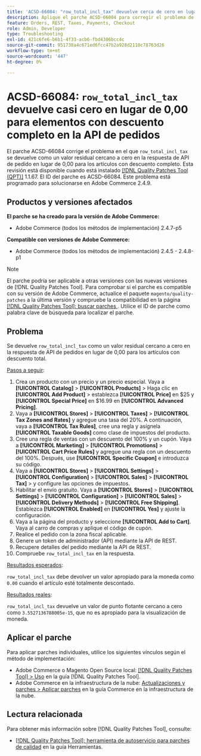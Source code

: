 ```yaml
---
title: 'ACSD-66084: "row_total_incl_tax" devuelve cerca de cero en lugar de 0,00 para artículos con descuento completo en la API de pedidos'
description: Aplique el parche ACSD-66084 para corregir el problema de Adobe Commerce en el que row_total_incl_tax devuelve un valor residual cercano a cero en lugar de 0,00 para los artículos con descuento completo en la respuesta de API del pedido.
feature: Orders, REST, Taxes, Payments, Checkout
role: Admin, Developer
type: Troubleshooting
exl-id: 421c6fe6-b6b1-4f33-acb6-fbd4306bcc4c
source-git-commit: 951738a4c671ed6fcc47b2a928d2110c78763d26
workflow-type: tm+mt
source-wordcount: '447'
ht-degree: 0%

---
```


# ACSD-66084: `row_total_incl_tax` devuelve casi cero en lugar de 0,00 para elementos con descuento completo en la API de pedidos

El parche ACSD-66084 corrige el problema en el que `row_total_incl_tax` se devuelve como un valor residual cercano a cero en la respuesta de API de pedido en lugar de 0,00 para los artículos con descuento completo. Esta revisión está disponible cuando está instalado [[!DNL Quality Patches Tool (QPT)]](/help/tools/quality-patches-tool/quality-patches-tool-to-self-serve-quality-patches.md) 1.1.67. El ID del parche es ACSD-66084. Este problema está programado para solucionarse en Adobe Commerce 2.4.9.

## Productos y versiones afectados

**El parche se ha creado para la versión de Adobe Commerce:**

* Adobe Commerce (todos los métodos de implementación) 2.4.7-p5

**Compatible con versiones de Adobe Commerce:**

* Adobe Commerce (todos los métodos de implementación) 2.4.5 - 2.4.8-p1

>[!NOTE]
>
>El parche podría ser aplicable a otras versiones con las nuevas versiones de [!DNL Quality Patches Tool]. Para comprobar si el parche es compatible con su versión de Adobe Commerce, actualice el paquete `magento/quality-patches` a la última versión y compruebe la compatibilidad en la página [[!DNL Quality Patches Tool]: buscar parches ](https://experienceleague.adobe.com/tools/commerce-quality-patches/index.html?lang=es). Utilice el ID de parche como palabra clave de búsqueda para localizar el parche.

## Problema

Se devuelve `row_total_incl_tax` como un valor residual cercano a cero en la respuesta de API de pedidos en lugar de 0,00 para los artículos con descuento total.

<u>Pasos a seguir</u>:

1. Crea un producto con un precio y un precio especial. Vaya a **[!UICONTROL Catalog]** > **[!UICONTROL Products]** > Haga clic en **[!UICONTROL Add Product]** > establezca **[!UICONTROL Price]** en $25 y **[!UICONTROL Special Price]** en $16.99 en **[!UICONTROL Advanced Pricing]**.
1. Vaya a **[!UICONTROL Stores]** > **[!UICONTROL Taxes]** > **[!UICONTROL Tax Zones and Rates]** y agregue una tasa del 20%. A continuación, vaya a **[!UICONTROL Tax Rules]**, cree una regla y asígnela
   **[!UICONTROL Taxable Goods]** como clase de impuestos del producto.
1. Cree una regla de ventas con un descuento del 100% y un cupón. Vaya a **[!UICONTROL Marketing]** > **[!UICONTROL Promotions]** > **[!UICONTROL Cart Price Rules]** y agregue una regla con un descuento del 100%. Después, use **[!UICONTROL Specific Coupon]** e introduzca su código.
1. Vaya a **[!UICONTROL Stores]** > **[!UICONTROL Settings]** > **[!UICONTROL Configuration]** > **[!UICONTROL Sales]** > **[!UICONTROL Tax]** > y configure las opciones de impuestos.
1. Habilitar el envío gratuito. Vaya a **[!UICONTROL Stores]** > **[!UICONTROL Settings]** > **[!UICONTROL Configuration]** > **[!UICONTROL Sales]** > **[!UICONTROL Delivery Methods]** > **[!UICONTROL Free Shipping]**. Establezca **[!UICONTROL Enabled]** en **[!UICONTROL Yes]** y ajuste la configuración.
1. Vaya a la página del producto y seleccione **[!UICONTROL Add to Cart]**. Vaya al carro de compras y aplique el código de cupón.
1. Realice el pedido con la zona fiscal aplicable.
1. Genere un token de administrador (API) mediante la API de REST.
1. Recupere detalles del pedido mediante la API de REST.
1. Compruebe `row_total_incl_tax` en la respuesta.

<u>Resultados esperados</u>:

`row_total_incl_tax` debe devolver un valor apropiado para la moneda como `0.00` cuando el artículo esté totalmente descontado.

<u>Resultados reales</u>:

`row_total_incl_tax` devuelve un valor de punto flotante cercano a cero como `3.5527136788005e-15`, que no es apropiado para la visualización de moneda.

## Aplicar el parche

Para aplicar parches individuales, utilice los siguientes vínculos según el método de implementación:

* Adobe Commerce o Magento Open Source local: [[!DNL Quality Patches Tool] > Uso](/help/tools/quality-patches-tool/usage.md) en la guía [!DNL Quality Patches Tool].
* Adobe Commerce en la infraestructura de la nube: [Actualizaciones y parches > Aplicar parches](https://experienceleague.adobe.com/docs/commerce-cloud-service/user-guide/develop/upgrade/apply-patches.html?lang=es) en la guía Commerce en la infraestructura de la nube.

## Lectura relacionada

Para obtener más información sobre [!DNL Quality Patches Tool], consulte:

* [[!DNL Quality Patches Tool]: herramienta de autoservicio para parches de calidad](/help/tools/quality-patches-tool/quality-patches-tool-to-self-serve-quality-patches.md) en la guía Herramientas.
